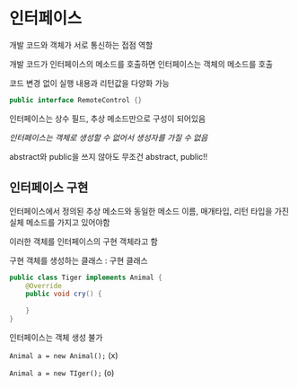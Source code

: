 # 인터페이스

개발 코드와 객체가 서로 통신하는 접점 역할

개발 코드가 인터페이스의 메소드를 호출하면 인터페이스는 객체의 메소드를 호출

코드 변경 없이 실행 내용과 리턴값을 다양화 가능

```java
public interface RemoteControl {}
```



인터페이스는 상수 필드, 추상 메소드만으로 구성이 되어있음

*인터페이스는 객체로 생성할 수 없어서 생성자를 가질 수 없음*



abstract와 public을 쓰지 않아도 무조건 abstract, public!!



## 인터페이스 구현

인터페이스에서 정의된 추상 메소드와 동일한 메소드 이름, 매개타입, 리턴 타입을 가진 실체 메소드를 가지고 있어야함

이러한 객체를 인터페이스의 구현 객체라고 함

구현 객체를 생성하는 클래스 : 구현 클래스

```java
public class Tiger implements Animal {
    @Override
    public void cry() {
        
    }
}
```

인터페이스는 객체 생성 불가

`Animal a = new Animal();` (x)

`Animal a = new TIger();` (o)